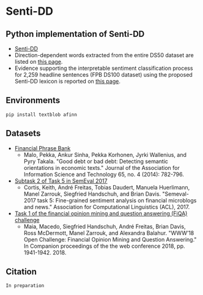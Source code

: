 # Senti-DD


## Python implementation of Senti-DD
* [Senti-DD](https://github.com/sophia-jihye/Senti-DD/blob/main/data/DS50_Entire/Senti-DD.csv)
* Direction-dependent words extracted from the entire DS50 dataset are listed on [this page](https://github.com/sophia-jihye/Senti-DD/tree/main/data/DS50_Entire/direction_dependent_entities.csv).
* Evidence supporting the interpretable sentiment classification process for 2,259 headline sentences (FPB DS100 dataset) using the proposed Senti-DD lexicon is reported on [this page](https://github.com/sophia-jihye/Senti-DD/blob/main/results/senti_dd_interpretability_evidence_for_appendix.csv).

## Environments
```
pip install textblob afinn
```

## Datasets
* [Financial Phrase Bank](https://www.researchgate.net/publication/251231364_FinancialPhraseBank)
  - Malo, Pekka, Ankur Sinha, Pekka Korhonen, Jyrki Wallenius, and Pyry Takala. "Good debt or bad debt: Detecting semantic orientations in economic texts." Journal of the Association for Information Science and Technology 65, no. 4 (2014): 782-796.
* [Subtask 2 of Task 5 in SemEval 2017](https://alt.qcri.org/semeval2017/task5/index.php)
  - Cortis, Keith, André Freitas, Tobias Daudert, Manuela Huerlimann, Manel Zarrouk, Siegfried Handschuh, and Brian Davis. "Semeval-2017 task 5: Fine-grained sentiment analysis on financial microblogs and news." Association for Computational Linguistics (ACL), 2017.
* [Task 1 of the financial opinion mining and question answering (FiQA) challenge](https://sites.google.com/view/fiqa/home)
  - Maia, Macedo, Siegfried Handschuh, André Freitas, Brian Davis, Ross McDermott, Manel Zarrouk, and Alexandra Balahur. "WWW’18 Open Challenge: Financial Opinion Mining and Question Answering." In Companion proceedings of the the web conference 2018, pp. 1941-1942. 2018.
  
## Citation
```
In preparation
```

